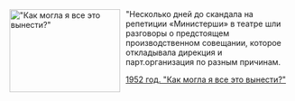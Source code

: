 <!--2025-08-20 00:00:00-->
<div class="yb">
  <div class="rss kino_teatr"><a href="https://www.kino-teatr.ru/teatr/history/8-20/68/" title="&quot;Как могла я все это вынести?&quot;"><img src="https://www.kino-teatr.ru/history/8/6/68/poster.jpg" width="196" height="147" align="left" hspace="5" style="margin: 0px 10px 0px 5px" alt="&quot;Как могла я все это вынести?&quot;"/></a>&quot;Несколько дней до скандала на репетиции «Министерши» в театре шли разговоры о предстоящем производственном совещании, которое откладывала дирекция и парт.организация по разным причинам. <p class="titl"><a href="https://www.kino-teatr.ru/teatr/history/8-20/68/">1952 год. "Как могла я все это вынести?"</a></p></div>
</div>
